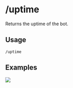 # /uptime

Returns the uptime of the bot.

## Usage

```
/uptime
```

## Examples

<img src="https://github.com/xNickyDev/Forkman/assets/111157596/b19468fa-54cd-4346-8323-af6100dda2b3" class="rounded-corners">